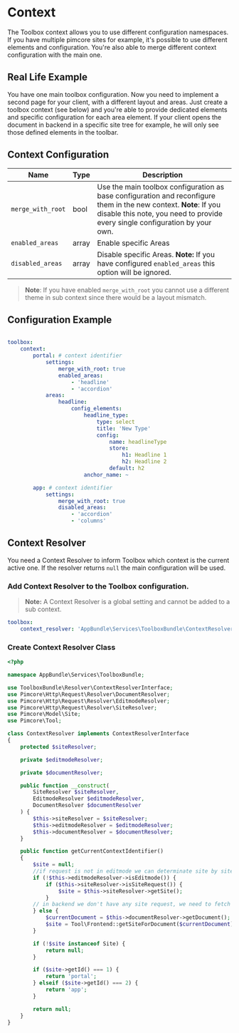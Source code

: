 # Context

The Toolbox context allows you to use different configuration namespaces.
If you have multiple pimcore sites for example, it's possible to use different elements and configuration.
You're also able to merge different context configuration with the main one.

## Real Life Example
You have one main toolbox configuration. Now you need to implement a second page for your client, with a different layout and areas.
Just create a toolbox context (see below) and you're able to provide dedicated elements and specific configuration for each area element.
If your client opens the document in backend in a specific site tree for example, he will only see those defined elements in the toolbar.

## Context Configuration

| Name | Type | Description
|------|------|------------|
| `merge_with_root` | bool | Use the main toolbox configuration as base configuration and reconfigure them in the new context. **Note**: If you disable this note, you need to provide every single configuration by your own. |
| `enabled_areas` | array | Enable specific Areas |
| `disabled_areas` | array | Disable specific Areas. **Note:** If you have configured `enabled_areas` this option will be ignored. |

> **Note**: If you have enabled `merge_with_root` you cannot use a different theme in sub context since there would be a layout mismatch.

## Configuration Example

```yml

toolbox:
    context:
        portal: # context identifier
            settings:
                merge_with_root: true
                enabled_areas:
                    - 'headline'
                    - 'accordion'
            areas:
                headline:
                    config_elements:
                        headline_type:
                            type: select
                            title: 'New Type'
                            config:
                                name: headlineType
                                store:
                                    h1: Headline 1
                                    h2: Headline 2
                                default: h2
                        anchor_name: ~

        app: # context identifier
            settings:
                merge_with_root: true
                disabled_areas:
                    - 'accordion'
                    - 'columns'
```

## Context Resolver
You need a Context Resolver to inform Toolbox which context is the current active one.
If the resolver returns `null` the main configuration will be used.

### Add Context Resolver to the Toolbox configuration.

> **Note:** A Context Resolver is a global setting and cannot be added to a sub context.

```yml
toolbox:
    context_resolver: 'AppBundle\Services\ToolboxBundle\ContextResolver'
```

### Create Context Resolver Class

```php
<?php

namespace AppBundle\Services\ToolboxBundle;

use ToolboxBundle\Resolver\ContextResolverInterface;
use Pimcore\Http\Request\Resolver\DocumentResolver;
use Pimcore\Http\Request\Resolver\EditmodeResolver;
use Pimcore\Http\Request\Resolver\SiteResolver;
use Pimcore\Model\Site;
use Pimcore\Tool;

class ContextResolver implements ContextResolverInterface
{
    protected $siteResolver;

    private $editmodeResolver;

    private $documentResolver;

    public function __construct(
        SiteResolver $siteResolver,
        EditmodeResolver $editmodeResolver,
        DocumentResolver $documentResolver
    ) {
        $this->siteResolver = $siteResolver;
        $this->editmodeResolver = $editmodeResolver;
        $this->documentResolver = $documentResolver;
    }

    public function getCurrentContextIdentifier()
    {
        $site = null;
        //if request is not in editmode we can determinate site by site resolver
        if (!$this->editmodeResolver->isEditmode()) {
            if ($this->siteResolver->isSiteRequest()) {
                $site = $this->siteResolver->getSite();
            }
        // in backend we don't have any site request, we need to fetch it via document
        } else {
            $currentDocument = $this->documentResolver->getDocument();
            $site = Tool\Frontend::getSiteForDocument($currentDocument);
        }

        if (!$site instanceof Site) {
            return null;
        }

        if ($site->getId() === 1) {
            return 'portal';
        } elseif ($site->getId() === 2) {
            return 'app';
        }

        return null;
    }
}
```